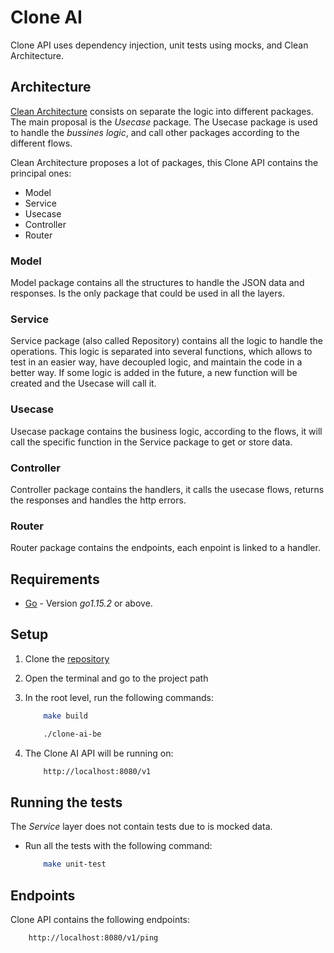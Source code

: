 # Clone AI

Clone API uses dependency injection, unit tests using mocks, and Clean Architecture.

## Architecture

[Clean Architecture](https://blog.cleancoder.com/uncle-bob/2012/08/13/the-clean-architecture.html) consists on separate the logic into different packages. The main proposal is the _Usecase_ package.
The Usecase package is used to handle the _bussines logic_, and call other packages according to the different flows.

Clean Architecture proposes a lot of packages, this Clone API contains the principal ones:

* Model
* Service
* Usecase
* Controller
* Router

### Model

Model package contains all the structures to handle the JSON data and responses.
Is the only package that could be used in all the layers.

### Service

Service package (also called Repository) contains all the logic to handle the operations. This logic is separated into several functions, which allows to test in an easier way, have decoupled logic, and maintain the code in a better way.
If some logic is added in the future, a new function will be created and the Usecase will call it.

### Usecase

Usecase package contains the business logic, according to the flows, it will call the specific function in the Service package to get or store data.

### Controller

Controller package contains the handlers, it calls the usecase flows, returns the responses and handles the http errors.

### Router

Router package contains the endpoints, each enpoint is linked to a handler.

## Requirements

* [Go](https://golang.org/doc/install) - Version _go1.15.2_ or above.

## Setup

1. Clone the [repository](https://github.com/varopxndx/clone-ai-be.git)

1. Open the terminal and go to the project path

1. In the root level, run the following commands:

    ```sh
        make build

        ./clone-ai-be
    ```

1. The Clone AI API will be running on:

    ```sh
        http://localhost:8080/v1
    ```

## Running the tests

The _Service_ layer does not contain tests due to is mocked data.

* Run all the tests with the following command:

    ```sh
        make unit-test
    ```

## Endpoints

Clone API contains the following endpoints:

```sh
    http://localhost:8080/v1/ping
```

